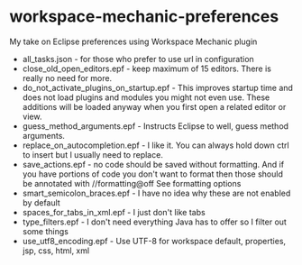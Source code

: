 workspace-mechanic-preferences
==============================

My take on Eclipse preferences using Workspace Mechanic plugin

* all_tasks.json - for those who prefer to use url in configuration
* close_old_open_editors.epf - keep maximum of 15 editors. There is really no need for more.
* do_not_activate_plugins_on_startup.epf - This improves startup time and does not load plugins and modules you might not even use. These additions will be loaded anyway when you first open a related editor or view.
* guess_method_arguments.epf - Instructs Eclipse to well, guess method arguments.
* replace_on_autocompletion.epf - I like it. You can always hold down ctrl to insert but I usually need to replace.
* save_actions.epf - no code should be saved without formatting. And if you have portions of code you don't want to format then those should be annotated with //formatting@off See formatting options
* smart_semicolon_braces.epf - I have no idea why these are not enabled by default
* spaces_for_tabs_in_xml.epf - I just don't like tabs
* type_filters.epf - I don't need everything Java has to offer so I filter out some things
* use_utf8_encoding.epf - Use UTF-8 for workspace default, properties, jsp, css, html, xml

